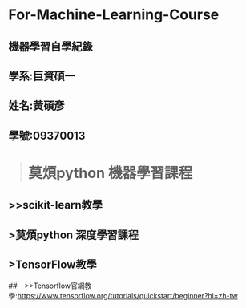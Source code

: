 # For-Machine-Learning-Course
## 機器學習自學紀錄 

##  學系:巨資碩一 

##  姓名:黃碩彥 
##  學號:09370013


 > # 莫煩python 機器學習課程 
## >>scikit-learn教學





## >莫煩python 深度學習課程




## >TensorFlow教學
##　>>Tensorflow官網教學:https://www.tensorflow.org/tutorials/quickstart/beginner?hl=zh-tw
